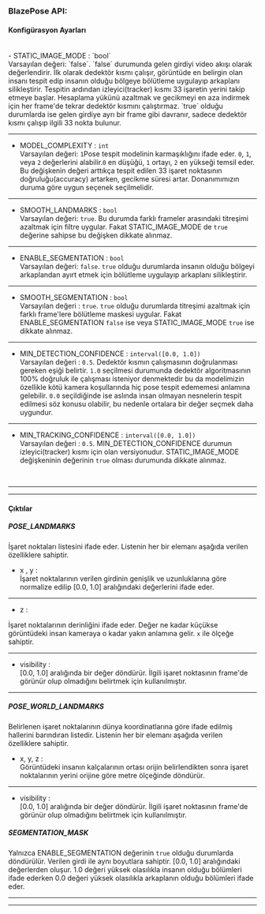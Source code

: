 ### BlazePose API:
#### Konfigürasyon Ayarları
<br>
- STATIC_IMAGE_MODE : `bool` <br>
 Varsayılan değeri: `false`. `false` durumunda gelen girdiyi video akışı olarak değerlendirir. İlk olarak dedektör kısmı çalışır, görüntüde en belirgin olan insanı tespit edip insanın olduğu bölgeye bölütleme uygulayıp arkaplanı silikleştirir. Tespitin ardından izleyici(tracker) kısmı 33 işaretin yerini takip etmeye başlar. Hesaplama yükünü azaltmak ve gecikmeyi en aza indirmek için her frame'de tekrar dedektör kısmını çalıştırmaz. `true` olduğu durumlarda ise gelen girdiye ayrı bir frame gibi davranır, sadece dedektör kısmı çalışıp ilgili 33 nokta bulunur.
<hr>

- MODEL_COMPLEXITY : `int` <br>
Varsayılan değeri: `1`Pose tespit modelinin karmaşıklığını ifade eder. `0`, `1`, veya `2` değerlerini alabilir.`0` en düşüğü, `1` ortayı, `2` en yükseği temsil eder. Bu değişkenin değeri arttıkça tespit edilen 33 işaret noktasının doğruluğu(accuracy) artarken, gecikme süresi artar. Donanımımızın duruma göre uygun seçenek seçilmelidir.
<hr>

- SMOOTH_LANDMARKS : `bool` <br>
Varsayılan değeri: `true`. Bu durumda farklı frameler arasındaki titreşimi azaltmak için filtre uygular. Fakat STATIC_IMAGE_MODE de `true` değerine sahipse bu değişken dikkate alınmaz.
<hr>

- ENABLE_SEGMENTATION : `bool` <br>
Varsayılan değeri: `false`. `true` olduğu durumlarda insanın olduğu bölgeyi arkaplandan ayırt etmek için bölütleme uygulayıp arkaplanı silikleştirir.
<hr>

- SMOOTH_SEGMENTATION : `bool` <br>
Varsayılan değeri : `true`. `true` olduğu durumlarda titreşimi azaltmak için farklı frame'lere bölütleme maskesi uygular. Fakat ENABLE_SEGMENTATION `false` ise veya STATIC_IMAGE_MODE `true` ise dikkate alınmaz.
<hr>

- MIN_DETECTION_CONFIDENCE : `interval([0.0, 1.0])` <br>
Varsayılan değeri : `0.5`. Dedektör kısmın çalışmasının doğrulanması gereken eşiği belirtir. `1.0` seçilmesi durumunda dedektör algoritmasının 100% doğruluk ile çalışması isteniyor denmektedir bu da modelimizin özellikle kötü kamera koşullarında hiç pose tespit edememesi anlamına gelebilir. `0.0` seçildiğinde ise aslında insan olmayan nesnelerin tespit edilmesi söz konusu olabilir, bu nedenle ortalara bir değer seçmek daha uygundur.
<hr>

- MIN_TRACKING_CONFIDENCE : `interval([0.0, 1.0])` <br>
Varsayılan değeri : `0.5`. MIN_DETECTION_CONFIDENCE durumun izleyici(tracker) kısmı için olan versiyonudur. STATIC_IMAGE_MODE değişkeninin değerinin `true` olması durumunda dikkate alınmaz. 
<br>
<hr>
<hr>

#### Çıktılar

##### POSE_LANDMARKS

İşaret noktaları listesini ifade eder. Listenin her bir elemanı aşağıda verilen özelliklere sahiptir.

- x , y : <br>
İşaret noktalarının verilen girdinin genişlik ve uzunluklarına göre normalize edilip [0.0, 1.0] aralığındaki değerlerini ifade eder.
<hr>

- z : <br>

İşaret noktalarının derinliğini ifade eder. Değer ne kadar küçükse görüntüdeki insan kameraya o kadar yakın anlamına gelir. `x` ile ölçeğe sahiptir.
<hr>

- visibility : <br>
[0.0, 1.0] aralığında bir değer döndürür. İlgili işaret noktasının frame'de görünür olup olmadığını belirtmek için kullanılmıştır.
<hr>

##### POSE_WORLD_LANDMARKS
Belirlenen işaret noktalarının dünya koordinatlarına göre ifade edilmiş hallerini barındıran listedir. Listenin her bir elemanı aşağıda verilen özelliklere sahiptir.

- x, y, z : <br>
Görüntüdeki insanın kalçalarının ortası orijin belirlendikten sonra işaret noktalarının yerini orijine göre metre ölçeğinde döndürür.
<hr>

- visibility : <br>
[0.0, 1.0] aralığında bir değer döndürür. İlgili işaret noktasının frame'de görünür olup olmadığını belirtmek için kullanılmıştır.

##### SEGMENTATION_MASK

Yalnızca ENABLE_SEGMENTATION değerinin `true` olduğu durumlarda döndürülür. Verilen girdi ile aynı boyutlara sahiptir. [0.0, 1.0] aralığındaki değerlerden oluşur. 1.0 değeri yüksek olasılıkla insanın olduğu bölümleri ifade ederken 0.0 değeri yüksek olasılıkla arkaplanın olduğu bölümleri ifade eder.

<hr>
<hr>


